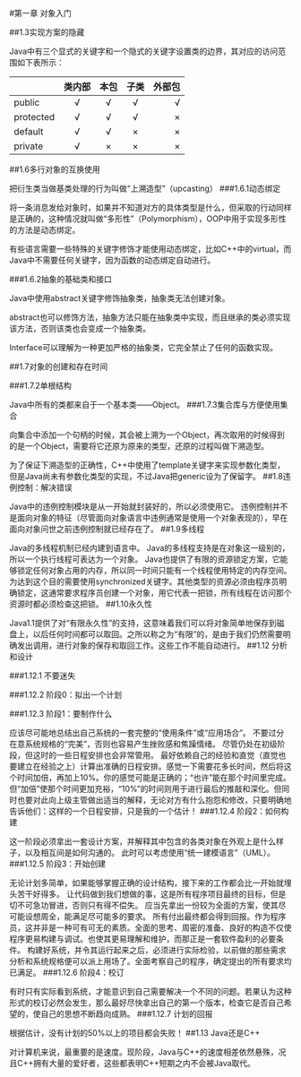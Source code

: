 #第一章 对象入门

##1.3实现方案的隐藏

Java中有三个显式的关键字和一个隐式的关键字设置类的边界，其对应的访问范围如下表所示：

|           | 类内部  |  本包  |  子类  |  外部包 |
| --------- | :--: | :--: | :--: | ---: |
| public    |  √   |  √   |  √   |    √ |
| protected |  √   |  √   |  √   |    × |
| default   |  √   |  √   |  ×   |    × |
| private   |  √   |  ×   |  ×   |    × |

##1.6多行对象的互换使用

把衍生类当做基类处理的行为叫做“上溯造型”（upcasting）
###1.6.1动态绑定

将一条消息发给对象时，如果并不知道对方的具体类型是什么，但采取的行动同样是正确的，这种情况就叫做“多形性”（Polymorphism），OOP中用于实现多形性的方法是动态绑定。

有些语言需要一些特殊的关键字修饰才能使用动态绑定，比如C++中的virtual，而Java中不需要任何关键字，因为函数的动态绑定自动进行。

###1.6.2抽象的基础类和接口

Java中使用abstract关键字修饰抽象类，抽象类无法创建对象。

abstract也可以修饰方法，抽象方法只能在抽象类中实现，而且继承的类必须实现该方法，否则该类也会变成一个抽象类。

Interface可以理解为一种更加严格的抽象类，它完全禁止了任何的函数实现。

##1.7对象的创建和存在时间

###1.7.2单根结构

Java中所有的类都来自于一个基本类——Object。
###1.7.3集合库与方便使用集合

向集合中添加一个句柄的时候，其会被上溯为一个Object，再次取用的时候得到的是一个Object，需要将它还原为原来的类型，还原的过程叫做下溯造型。

为了保证下溯造型的正确性，C++中使用了template关键字来实现参数化类型，但是Java尚未有参数化类型的实现，不过Java把generic设为了保留字。
##1.8违例控制：解决错误

Java中的违例控制模块是从一开始就封装好的，所以必须使用它。
违例控制并不是面向对象的特征（尽管面向对象语言中违例通常是使用一个对象表现的），早在面向对象问世之前违例控制就已经存在了。
##1.9多线程

Java的多线程机制已经内建到语言中。
Java的多线程支持是在对象这一级别的，所以一个执行线程可表达为一个对象。
Java也提供了有限的资源锁定方案，它能够锁定任何对象占用的内存，所以同一时间只能有一个线程使用特定的内存空间。
为达到这个目的需要使用synchronized关键字。其他类型的资源必须由程序员明确锁定，这通常要求程序员创建一个对象，用它代表一把锁，所有线程在访问那个资源时都必须检查这把锁。
##1.10永久性

Java1.1提供了对“有限永久性”的支持，这意味着我们可以将对象简单地保存到磁盘上，以后任何时间都可以取回。之所以称之为“有限”的，是由于我们仍然需要明确发出调用，进行对象的保存和取回工作。这些工作不能自动进行。
##1.12 分析和设计

###1.12.1 不要迷失

###1.12.2 阶段0：拟出一个计划

###1.12.3 阶段1：要制作什么

应该尽可能地总结出自己系统的一套完整的“使用条件”或“应用场合”。
不要过分在意系统规格的“完美”，否则也容易产生挫败感和焦躁情绪。
尽管仍处在初级阶段，但这时的一些日程安排也会非常管用。
最好依赖自己的经验和直觉（直觉也要建立在经验之上）计算出准确的日程安排。感觉一下需要花多长时间，然后将这个时间加倍，再加上10%。你的感觉可能是正确的；“也许”能在那个时间里完成。但“加倍”使那个时间更加充裕，“10%”的时间则用于进行最后的推敲和深化。但同时也要对此向上级主管做出适当的解释，无论对方有什么抱怨和修改，只要明确地告诉他们：这样的一个日程安排，只是我的一个估计！
###1.12.4 阶段2：如何构建

这一阶段必须拿出一套设计方案，并解释其中包含的各类对象在外观上是什么样子，以及相互间是如何沟通的。
此时可以考虑使用“统一建模语言”（UML）。
###1.12.5 阶段3：开始创建

无论计划多简单，如果能够掌握正确的设计结构，接下来的工作都会比一开始就埋头苦干好得多。
让代码做到我们想做的事，这是所有程序项目最终的目标，但是切不可急功冒进，否则只有得不偿失。
应当先拿出一份较为全面的方案，使其尽可能设想周全，能满足尽可能多的要求。
所有付出最终都会得到回报。作为程序员，这并非是一种可有可无的素质。全面的思考、周密的准备、良好的构造不仅使程序更易构建与调试。也使其更易理解和维护，而那正是一套软件盈利的必要条件。
构建好系统，并令其运行起来之后，必须进行实际检验，以前做的那些需求分析和系统规格便可以派上用场了。全面考察自己的程序，确定提出的所有要求均已满足。
###1.12.6 阶段4：校订

有时只有实际看到系统，才能意识到自己需要解决一个不同的问题。若果认为这种形式的校订必然会发生，那么最好尽快拿出自己的第一个版本，检查它是否自己希望的，使自己的思想不断趋向成熟。
###1.12.7 计划的回报

根据估计，没有计划的50%以上的项目都会失败！
##1.13 Java还是C++

对计算机来说，最重要的是速度。现阶段，Java与C++的速度相差依然悬殊，况且C++拥有大量的爱好者，这些都表明C++短期之内不会被Java取代。